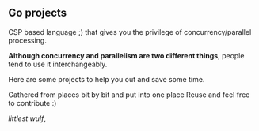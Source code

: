 ## Go projects 

CSP based language ;) that gives you the privilege of concurrency/parallel processing.

**Although concurrency and parallelism are two different things**, people tend to use it interchangeably.

Here are some projects to help you out and save some time.

Gathered from places bit by bit and put into one place 
Reuse and feel free to contribute :)

_littlest wulf_,

